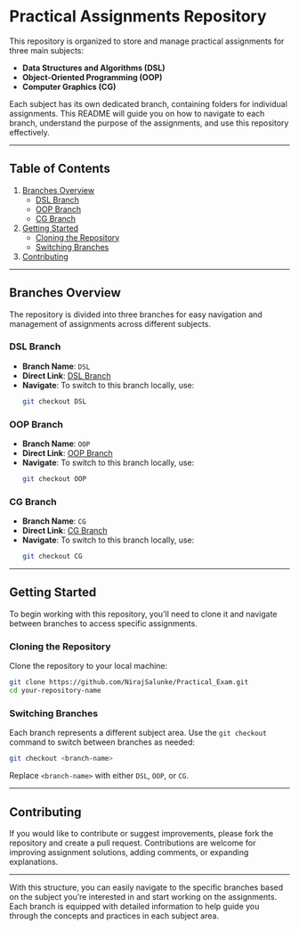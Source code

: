# Practical Assignments Repository

This repository is organized to store and manage practical assignments for three main subjects:

- **Data Structures and Algorithms (DSL)**
- **Object-Oriented Programming (OOP)**
- **Computer Graphics (CG)**

Each subject has its own dedicated branch, containing folders for individual assignments. This README will guide you on how to navigate to each branch, understand the purpose of the assignments, and use this repository effectively.

---

## Table of Contents

1. [Branches Overview](#branches-overview)
   - [DSL Branch](#dsl-branch)
   - [OOP Branch](#oop-branch)
   - [CG Branch](#cg-branch)
2. [Getting Started](#getting-started)
   - [Cloning the Repository](#cloning-the-repository)
   - [Switching Branches](#switching-branches)
3. [Contributing](#contributing)

---

## Branches Overview

The repository is divided into three branches for easy navigation and management of assignments across different subjects.

### DSL Branch

<!-- https://github.com/NirajSalunke/Practical_Exam.git -->

- **Branch Name**: `DSL`
- **Direct Link**: [DSL Branch](https://github.com/NirajSalunke/Practical_Exam/tree/DSL)
- **Navigate**: To switch to this branch locally, use:
  ```bash
  git checkout DSL
  ```

### OOP Branch

- **Branch Name**: `OOP`
- **Direct Link**: [OOP Branch](https://github.com/NirajSalunke/Practical_Exam/tree/OOP)
- **Navigate**: To switch to this branch locally, use:
  ```bash
  git checkout OOP
  ```

### CG Branch

- **Branch Name**: `CG`
- **Direct Link**: [CG Branch](https://github.com/NirajSalunke/Practical_Exam/tree/CG)
- **Navigate**: To switch to this branch locally, use:
  ```bash
  git checkout CG
  ```

---

## Getting Started

To begin working with this repository, you’ll need to clone it and navigate between branches to access specific assignments.

### Cloning the Repository

Clone the repository to your local machine:

```bash
git clone https://github.com/NirajSalunke/Practical_Exam.git
cd your-repository-name
```

### Switching Branches

Each branch represents a different subject area. Use the `git checkout` command to switch between branches as needed:

```bash
git checkout <branch-name>
```

Replace `<branch-name>` with either `DSL`, `OOP`, or `CG`.

---

## Contributing

If you would like to contribute or suggest improvements, please fork the repository and create a pull request. Contributions are welcome for improving assignment solutions, adding comments, or expanding explanations.

---

With this structure, you can easily navigate to the specific branches based on the subject you’re interested in and start working on the assignments. Each branch is equipped with detailed information to help guide you through the concepts and practices in each subject area.
